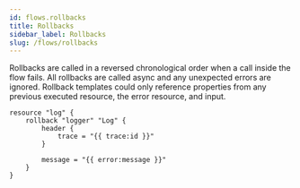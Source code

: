 ```yaml
---
id: flows.rollbacks
title: Rollbacks
sidebar_label: Rollbacks
slug: /flows/rollbacks
---
```


Rollbacks are called in a reversed chronological order when a call inside the flow fails. All rollbacks are called async and any unexpected errors are ignored. Rollback templates could only reference properties from any previous executed resource, the error resource, and input.

```hcl
resource "log" {
    rollback "logger" "Log" {
        header {
            trace = "{{ trace:id }}"
        }
        
        message = "{{ error:message }}"
    }
}
```